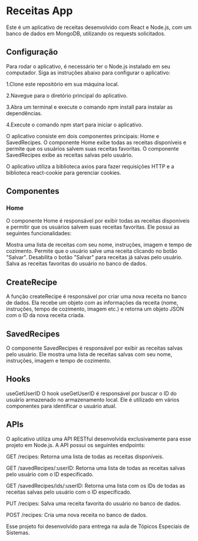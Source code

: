 # Receitas App
Este é um aplicativo de receitas desenvolvido com React e Node.js, com um banco de dados em MongoDB, utilizando os requests solicitados.

## Configuração
Para rodar o aplicativo, é necessário ter o Node.js instalado em seu computador. Siga as instruções abaixo para configurar o aplicativo:

1.Clone este repositório em sua máquina local.

2.Navegue para o diretório principal do aplicativo.

3.Abra um terminal e execute o comando npm install para instalar as dependências.

4.Execute o comando npm start para iniciar o aplicativo.


O aplicativo consiste em dois componentes principais: Home e SavedRecipes. O componente Home exibe todas as receitas disponíveis e permite que os usuários salvem suas receitas favoritas. O componente SavedRecipes exibe as receitas salvas pelo usuário.

O aplicativo utiliza a biblioteca axios para fazer requisições HTTP e a biblioteca react-cookie para gerenciar cookies.

## Componentes
### Home
O componente Home é responsável por exibir todas as receitas disponíveis e permitir que os usuários salvem suas receitas favoritas. Ele possui as seguintes funcionalidades:

Mostra uma lista de receitas com seu nome, instruções, imagem e tempo de cozimento.
Permite que o usuário salve uma receita clicando no botão "Salvar".
Desabilita o botão "Salvar" para receitas já salvas pelo usuário.
Salva as receitas favoritas do usuário no banco de dados.

## CreateRecipe
A função createRecipe é responsável por criar uma nova receita no banco de dados. Ela recebe um objeto com as informações da receita (nome, instruções, tempo de cozimento, imagem etc.) e retorna um objeto JSON com o ID da nova receita criada.
## SavedRecipes
O componente SavedRecipes é responsável por exibir as receitas salvas pelo usuário. Ele mostra uma lista de receitas salvas com seu nome, instruções, imagem e tempo de cozimento.

## Hooks
useGetUserID
O hook useGetUserID é responsável por buscar o ID do usuário armazenado no armazenamento local. Ele é utilizado em vários componentes para identificar o usuário atual.

## APIs
O aplicativo utiliza uma API RESTful desenvolvida exclusivamente para esse projeto em Node.js. A API possui os seguintes endpoints:

GET /recipes: Retorna uma lista de todas as receitas disponíveis.

GET /savedRecipes/:userID: Retorna uma lista de todas as receitas salvas pelo usuário com o ID especificado.

GET /savedRecipes/ids/:userID: Retorna uma lista com os IDs de todas as receitas salvas pelo usuário com o ID especificado.

PUT /recipes: Salva uma receita favorita do usuário no banco de dados.

POST /recipes: Cria uma nova receita no banco de dados.

Esse projeto foi desenvolvido para entrega na aula de Tópicos Especiais de Sistemas.
